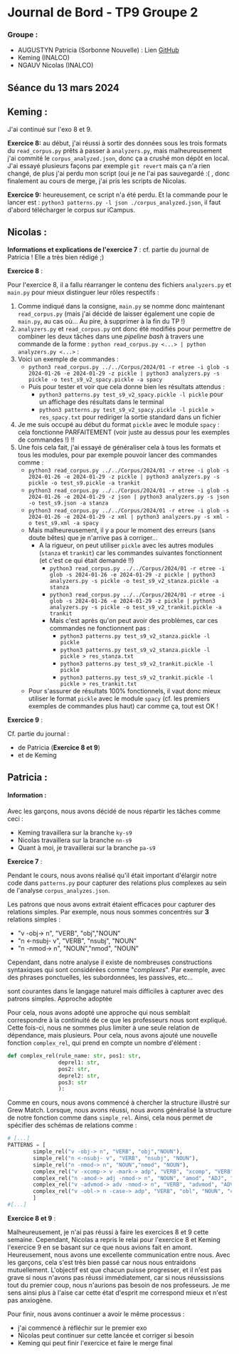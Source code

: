 # Journal de Bord - TP9 Groupe 2

### Groupe :

- AUGUSTYN Patricia (Sorbonne Nouvelle) : Lien [GitHub](https://github.com/PatriciaAugustyn)
- Keming (INALCO)
- NGAUV Nicolas (INALCO)

## Séance du 13 mars 2024

## Keming :

J'ai continué sur l'exo 8 et 9.

**Exercice 8:** au début, j'ai réussi à sortir des données sous les trois formats du `read_corpus.py` prêts à passer à `analyzers.py`, mais malheureusement j'ai commité le `corpus_analyzed.json`, donc ça a crushé mon dépôt en local. J'ai essayé plusieurs façons par exemple `git revert` mais ça n'a rien changé, de plus j'ai perdu mon script (oui je ne l'ai pas sauvegardé :( , donc finalement au cours de merge, j'ai pris les scripts de Nicolas.

**Exercice 9:** heureusement, ce script n'a été perdu. Et la commande pour le lancer est : `python3 patterns.py -l json ./corpus_analyzed.json`, il faut d'abord télécharger le corpus sur iCampus.



## Nicolas :
**Informations et explications de l'exercice 7** : cf. partie du journal de Patricia ! Elle a très bien rédigé ;)

**Exercice 8** : 

Pour l'exercice 8, il a fallu réarranger le contenu des fichiers `analyzers.py` et `main.py` pour mieux distinguer leur rôles respectifs :
1. Comme indiqué dans la consigne, `main.py` se nomme donc maintenant `read_corpus.py` (mais j'ai décidé de laisser également une copie de `main.py`, au cas où... Au pire, à supprimer à la fin du TP !)
2. `analyzers.py` et `read_corpus.py` ont donc été modifiés pour permettre de combiner les deux tâches dans une *pipeline bash* à travers une commande de la forme : `python read_corpus.py <...> | python analyzers.py <...>` :
3. Voici un exemple de commandes :
    - `python3 read_corpus.py ../../Corpus/2024/01 -r etree -i glob -s 2024-01-26 -e 2024-01-29 -z pickle | python3 analyzers.py -s pickle -o test_s9_v2_spacy.pickle -a spacy`
    - Puis pour tester et voir que cela donne bien les résultats attendus :
        - `python3 patterns.py test_s9_v2_spacy.pickle -l pickle` pour un affichage des résultats dans le terminal
        - `python3 patterns.py test_s9_v2_spacy.pickle -l pickle > res_spacy.txt` pour rediriger la sortie standard dans un fichier
4. Je me suis occupé au début du format `pickle` avec le module `spacy` : cela fonctionne PARFAITEMENT (voir juste au dessus pour les exemples de commandes !) !!
5. Une fois cela fait, j'ai essayé de généraliser cela à tous les formats et tous les modules, pour par exemple pouvoir lancer des commandes comme :
    - `python3 read_corpus.py ../../Corpus/2024/01 -r etree -i glob -s 2024-01-26 -e 2024-01-29 -z pickle | python3 analyzers.py -s pickle -o test_s9.pickle -a trankit`
    - `python3 read_corpus.py ../../Corpus/2024/01 -r etree -i glob -s 2024-01-26 -e 2024-01-29 -z json | python3 analyzers.py -s json -o test_s9.json -a stanza`
    - `python3 read_corpus.py ../../Corpus/2024/01 -r etree -i glob -s 2024-01-26 -e 2024-01-29 -z xml | python3 analyzers.py -s xml -o test_s9.xml -a spacy`
    - Mais malheureusement, il y a pour le moment des erreurs (sans doute bêtes) que je n'arrive pas à corriger...
        - A la rigueur, on peut utiliser `pickle` avec les autres modules (`stanza` et `trankit`)  car les commandes suivantes fonctionnent (et c'est ce qui était demandé !!)
            - `python3 read_corpus.py ../../Corpus/2024/01 -r etree -i glob -s 2024-01-26 -e 2024-01-29 -z pickle | python3 analyzers.py -s pickle -o test_s9_v2_stanza.pickle -a stanza`
            - `python3 read_corpus.py ../../Corpus/2024/01 -r etree -i glob -s 2024-01-26 -e 2024-01-29 -z pickle | python3 analyzers.py -s pickle -o test_s9_v2_trankit.pickle -a trankit`
            - Mais c'est après qu'on peut avoir des problèmes, car ces commandes ne fonctionnent pas :
                - `python3 patterns.py test_s9_v2_stanza.pickle -l pickle`
                - `python3 patterns.py test_s9_v2_stanza.pickle -l pickle > res_stanza.txt`
                - `python3 patterns.py test_s9_v2_trankit.pickle -l pickle`
                - `python3 patterns.py test_s9_v2_trankit.pickle -l pickle > res_trankit.txt`
   - Pour s'assurer de résultats 100% fonctionnels, il vaut donc mieux utiliser le format `pickle` avec le module `spacy` (cf. les premiers exemples de commandes plus haut) car comme ça, tout est OK !


**Exercice 9** :

Cf. partie du journal :
- de Patricia (**Exercice 8 et 9**) 
- et de Keming
                


## Patricia :

#### Information :
Avec les garçons, nous avons décidé de nous répartir les tâches comme ceci :
- Keming travaillera sur la branche `ky-s9`
- Nicolas travaillera sur la branche `nn-s9`
- Quant à moi, je travaillerai sur la branche `pa-s9`

**Exercice 7** :

Pendant le cours, nous avons réalisé qu'il était important d'élargir notre code dans `patterns.py` pour capturer des relations plus complexes au sein de l'analyse `corpus_analyzes.json`.

Les patrons que nous avons extrait étaient efficaces pour capturer des relations simples. Par exemple, nous nous sommes concentrés sur **3** relations simples :

- "v -obj-> n", "VERB", "obj","NOUN"
- "n <-nsubj- v", "VERB", "nsubj", "NOUN"
- "n -nmod-> n", "NOUN","nmod", "NOUN"

Cependant, dans notre analyse il existe de nombreuses constructions syntaxiques qui sont considérées comme "*complexes*". Par exemple, avec des phrases ponctuelles, les subordonnées, les passives, etc...

sont courantes dans le langage naturel mais difficiles à capturer avec des patrons simples.
Approche adoptée

Pour cela, nous avons adopté une approche qui nous semblait correspondre à la continuité de ce que les professeurs nous sont expliqué. Cette fois-ci, nous ne sommes plus limiter à une seule relation de dépendance, mais plusieurs. Pour cela, nous avons ajouté une nouvelle fonction `complex_rel`, qui prend en compte un nombre d'élément :
```py
def complex_rel(rule_name: str, pos1: str,
                deprel1: str,
                pos2: str,
                deprel2: str,
                pos3: str
                ):
```
Comme en cours, nous avons commencé à chercher la structure illustré sur Grew Match. Lorsque, nous avons réussi, nous avons généralisé la structure de notre fonction comme dans `simple_rel`.
Ainsi, cela nous permet de spécifier des schémas de relations comme :
```py
# [...]
PATTERNS = [
        simple_rel("v -obj-> n", "VERB", "obj","NOUN"),
        simple_rel("n <-nsubj- v", "VERB", "nsubj", "NOUN"),
        simple_rel("n -nmod-> n", "NOUN","nmod", "NOUN"),
        complex_rel("v -xcomp-> v -mark-> adp", "VERB", "xcomp", "VERB", "mark", "ADP"),
        complex_rel("n -amod-> adj -nmod-> n", "NOUN", "amod", "ADJ", "nmod", "NOUN"),
        complex_rel("v -advmod-> adv -nmod-> n", "VERB", "advmod", "ADV", "nmod", "NOUN"),
        complex_rel("v -obl-> n -case-> adp", "VERB", "obl", "NOUN", "case", "ADP")
        ]
#[...]
```

**Exercice 8 et 9** :

Malheureusement, je n'ai pas réussi à faire les exercices 8 et 9 cette semaine. Cependant, Nicolas a repris le relai pour l'exercice 8 et Keming l'exercice 9 en se basant sur ce que nous avions fait en amont.
Heureusement, nous avons une excellente communication entre nous. Avec les garçons, cela s'est très bien passé car nous nous entraidons mutuellement. L'objectif est que chacun puisse progresser, et il n'est pas grave si nous n'avons pas réussi immédiatement, car si nous réussissions tout du premier coup, nous n'aurions pas besoin de nos professeurs. Je me sens ainsi plus à l'aise car cette état d'esprit me correspond mieux et n'est pas anxiogène.

Pour finir, nous avons continuer a avoir le même processus :

- j'ai commencé à réfléchir sur le premier exo
- Nicolas peut continuer sur cette lancée et corriger si besoin
- Keming qui peut finir l'exercice et faire le merge final







